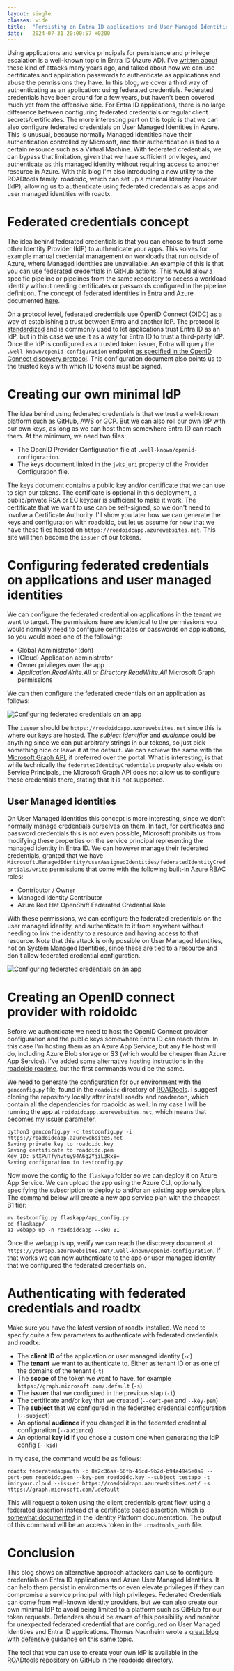 ```yaml
---
layout: single
classes: wide
title:  "Persisting on Entra ID applications and User Managed Identities with Federated Credentials"
date:   2024-07-31 20:00:57 +0200
---
```


Using applications and service principals for persistence and privilege escalation is a well-known topic in Entra ID (Azure AD). I've [written about](/azure-ad-privilege-escalation-application-admin/) these kind of attacks many years ago, and talked about how we can use certificates and application passwords to authenticate as applications and abuse the permissions they have. In this blog, we cover a third way of authenticating as an application: using federated credentials. Federated credentials have been around for a few years, but haven't been covered much yet from the offensive side. For Entra ID applications, there is no large difference between configuring federated credentials or regular client secrets/certificates. The more interesting part on this topic is that we can also configure federated credentials on User Managed Identities in Azure. This is unusual, because normally Managed Identities have their authentication controlled by Microsoft, and their authentication is tied to a certain resource such as a Virtual Machine. With federated credentials, we can bypass that limitation, given that we have sufficient privileges, and authenticate as this managed identity without requiring access to another resource in Azure. With this blog I'm also introducing a new utility to the ROADtools family: roadoidc, which can set up a minimal Identity Provider (IdP), allowing us to authenticate using federated credentials as apps and user managed identities with roadtx.

# Federated credentials concept
The idea behind federated credentials is that you can choose to trust some other Identity Provider (IdP) to authenticate your apps. This solves for example manual credential management on workloads that run outside of Azure, where Managed Identities are unavailable. An example of this is that you can use federated credentials in GitHub actions. This would allow a specific pipeline or pipelines from the same repository to access a workload identity without needing certificates or passwords configured in the pipeline definition. The concept of federated identities in Entra and Azure documented [here](https://learn.microsoft.com/en-us/entra/workload-id/workload-identity-federation).

On a protocol level, federated credentials use OpenID Connect (OIDC) as a way of establishing a trust between Entra and another IdP. The protocol is [standardized](https://openid.net/specs/openid-connect-core-1_0.html) and is commonly used to let applications trust Entra ID as an IdP, but in this case we use it as a way for Entra ID to trust a third-party IdP. Once the IdP is configured as a trusted token issuer, Entra will query the `.well-known/openid-configuration` endpoint [as specified in the OpenID Connect discovery protocol](https://openid.net/specs/openid-connect-discovery-1_0.html). This configuration document also points us to the trusted keys with which ID tokens must be signed.

# Creating our own minimal IdP
The idea behind using federated credentials is that we trust a well-known platform such as GitHub, AWS or GCP. But we can also roll our own IdP with our own keys, as long as we can host them somewhere Entra ID can reach them. At the minimum, we need two files:

* The OpenID Provider Configuration file at `.well-known/openid-configuration`.
* The keys document linked in the `jwks_uri` property of the Provider Configuration file.

The keys document contains a public key and/or certificate that we can use to sign our tokens. The certificate is optional in this deployment, a public/private RSA or EC keypair is sufficient to make it work. The certificate that we want to use can be self-signed, so we don't need to involve a Certificate Authority. I'll show you later how we can generate the keys and configuration with roadoidc, but let us assume for now that we have these files hosted on `https://roadoidcapp.azurewebsites.net`. This site will then become the `issuer` of our tokens.

# Configuring federated credentials on applications and user managed identities
We can configure the federated credential on applications in the tenant we want to target. The permissions here are identical to the permissions you would normally need to configure certificates or passwords on applications, so you would need one of the following:

* Global Administrator (doh)
* (Cloud) Application administrator
* Owner privileges over the app
* *Application.ReadWrite.All* or *Directory.ReadWrite.All* Microsoft Graph permissions

We can then configure the federated credentials on an application as follows:

![Configuring federated credentials on an app](/assets/img/oidc/federatedcredentials-app.png)

The `issuer` should be `https://roadoidcapp.azurewebsites.net` since this is where our keys are hosted. The *subject identifier* and *audience* could be anything since we can put arbitrary strings in our tokens, so just pick something nice or leave it at the default. We can achieve the same with the [Microsoft Graph API](https://learn.microsoft.com/en-us/graph/api/application-post-federatedidentitycredentials?view=graph-rest-1.0&tabs=http), if preferred over the portal. What is interesting, is that while technically the `federatedIdentityCredentials` property also exists on Service Principals, the Microsoft Graph API does not allow us to configure these credentials there, stating that it is not supported.

## User Managed identities
On User Managed identities this concept is more interesting, since we don't normally manage credentials ourselves on them. In fact, for certificates and password credentials this is not even possible, Microsoft prohibits us from modifying these properties on the service principal representing the managed identity in Entra ID. We can however manage their federated credentials, granted that we have `Microsoft.ManagedIdentity/userAssignedIdentities/federatedIdentityCredentials/write` permissions that come with the following built-in Azure RBAC roles:

* Contributor / Owner
* Managed Identity Contributor
* Azure Red Hat OpenShift Federated Credential Role

With these permissions, we can configure the federated credentials on the user managed identity, and authenticate to it from anywhere without needing to link the identity to a resource and having access to that resource. Note that this attack is only possible on User Managed Identities, not on System Managed Identities, since these are tied to a resource and don't allow federated credential configuration.

![Configuring federated credentials on an app](/assets/img/oidc/federatedcredentials-managed-identity.png)

# Creating an OpenID connect provider with roidoidc
Before we authenticate we need to host the OpenID Connect provider configuration and the public keys somewhere Entra ID can reach them. In this case I'm hosting them as an Azure App Service, but any file host will do, including Azure Blob storage or S3 (which would be cheaper than Azure App Service). I've added some alternative hosting instructions in the [roadoidc readme](https://github.com/dirkjanm/ROADtools/tree/master/roadoidc), but the first commands would be the same.

We need to generate the configuration for our environment with the `genconfig.py` file, found in the `roadoidc` directory of [ROADtools](). I suggest cloning the repository locally after install roadtx and roadrecon, which contain all the dependencies for roadoidc as well. In my case I will be running the app at `roidoidcapp.azurewebsites.net`, which means that becomes my issuer parameter.

```
python3 genconfig.py -c testconfig.py -i https://roadoidcapp.azurewebsites.net
Saving private key to roadoidc.key
Saving certificate to roadoidc.pem
Key ID: 54XPuTfyhvtuy94A6g2YjiL3Rx8=
Saving configuration to testconfig.py
```

Now move the config to the `flaskapp` folder so we can deploy it on Azure App Service. We can upload the app using the Azure CLI, optionally specifying the subscription to deploy to and/or an existing app service plan. The command below will create a new app service plan with the cheapest B1 tier:

```
mv testconfig.py flaskapp/app_config.py
cd flaskapp/
az webapp up -n roadoidcapp --sku B1
```

Once the webapp is up, verify we can reach the discovery document at `https://yourapp.azurewebsites.net/.well-known/openid-configuration`. If that works we can now authenticate to the app or user managed identity that we configured the federated credentials on.

# Authenticating with federated credentials and roadtx
Make sure you have the latest version of roadtx installed. We need to specify quite a few parameters to authenticate with federated credentials and roadtx:

* The **client ID** of the application or user managed identity (`-c`)
* The **tenant** we want to authenticate to. Either as tenant ID or as one of the domains of the tenant (`-t`)
* The **scope** of the token we want to have, for example `https://graph.microsoft.com/.default` (`-s`)
* The **issuer** that we configured in the previous stap (`-i`)
* The certificate and/or key that we created (`--cert-pem` and `--key-pem`)
* The **subject** that we configured in the federated credential configuration (`--subject`)
* An optional **audience** if you changed it in the federated credential configuration (`--audience`)
* An optional **key id** if you chose a custom one when generating the IdP config (`--kid`)

In my case, the command would be as follows:

```
roadtx federatedappauth -c 8a2c36aa-66fb-46cd-9b2d-b94a4945e0a9 --cert-pem roadoidc.pem --key-pem roadoidc.key --subject testapp -t iminyour.cloud --issuer https://roadoidcapp.azurewebsites.net/ -s https://graph.microsoft.com/.default 
```

This will request a token using the client credentials grant flow, using a federated assertion instead of a certificate based assertion, which is [somewhat documented](https://learn.microsoft.com/en-us/entra/identity-platform/v2-oauth2-client-creds-grant-flow#third-case-access-token-request-with-a-federated-credential) in the Identity Platform documentation. The output of this command will be an access token in the `.roadtools_auth` file.

# Conclusion
This blog shows an alternative approach attackers can use to configure credentials on Entra ID applications and Azure User Managed Identities. It can help them persist in environments or even elevate privileges if they can compromise a service principal with high privileges. Federated Credentials can come from well-known identity providers, but we can also create our own minimal IdP to avoid being limited to a platform such as GitHub for our token requests. Defenders should be aware of this possibility and monitor for unexpected federated credential that are configured on User Managed Identities and Entra ID applications. Thomas Naunheim wrote a [great blog with defensive guidance](https://www.cloud-architekt.net/identify-prevent-abuse-uami-fedcreds/) on this same topic.

The tool that you can use to create your own IdP is available in the [ROADtools](https://github.com/dirkjanm/ROADtools) repository on GitHub in the [roadoidc directory](https://github.com/dirkjanm/ROADtools/tree/master/roadoidc). 
